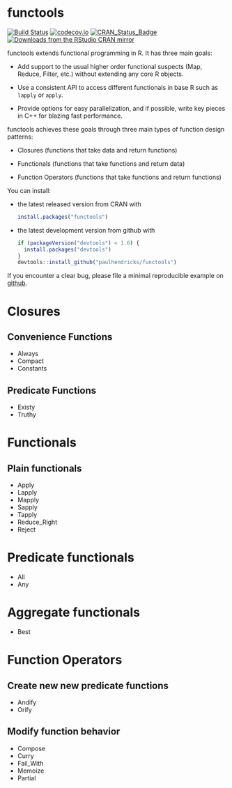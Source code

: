 <!-- README.md is generated from README.Rmd. Please edit that file -->
functools
=========

[![Build Status](https://travis-ci.org/paulhendricks/functools.png?branch=master)](https://travis-ci.org/paulhendricks/functools) [![codecov.io](http://codecov.io/github/paulhendricks/functools/coverage.svg?branch=master)](http://codecov.io/github/paulhendricks/functools?branch=master) [![CRAN\_Status\_Badge](http://www.r-pkg.org/badges/version/functools)](http://cran.r-project.org/package=functools) [![Downloads from the RStudio CRAN mirror](http://cranlogs.r-pkg.org/badges/functools)](http://cran.rstudio.com/package=functools)

functools extends functional programming in R. It has three main goals:

-   Add support to the usual higher order functional suspects (Map, Reduce, Filter, etc.) without extending any core R objects.

-   Use a consistent API to access different functionals in base R such as `lapply` or `apply`.

-   Provide options for easy parallelization, and if possible, write key pieces in C++ for blazing fast performance.

functools achieves these goals through three main types of function design patterns:

-   Closures (functions that take data and return functions)

-   Functionals (functions that take functions and return data)

-   Function Operators (functions that take functions and return functions)

You can install:

-   the latest released version from CRAN with

    ``` r
    install.packages("functools")
    ```

-   the latest development version from github with

    ``` r
    if (packageVersion("devtools") < 1.6) {
      install.packages("devtools")
    }
    devtools::install_github("paulhendricks/functools")
    ```

If you encounter a clear bug, please file a minimal reproducible example on [github](https://github.com/paulhendricks/functools/issues).

Closures
========

Convenience Functions
---------------------

-   Always
-   Compact
-   Constants

Predicate Functions
-------------------

-   Existy
-   Truthy

Functionals
===========

Plain functionals
-----------------

-   Apply
-   Lapply
-   Mapply
-   Sapply
-   Tapply
-   Reduce\_Right
-   Reject

Predicate functionals
=====================

-   All
-   Any

Aggregate functionals
=====================

-   Best

Function Operators
==================

Create new new predicate functions
----------------------------------

-   Andify
-   Orify

Modify function behavior
------------------------

-   Compose
-   Curry
-   Fail\_With
-   Memoize
-   Partial
